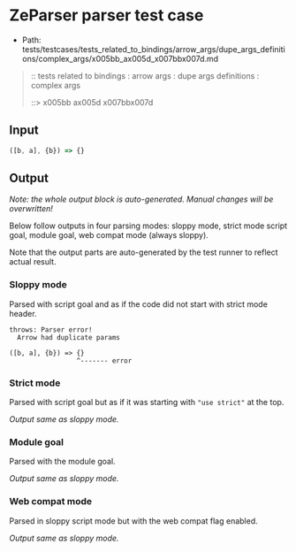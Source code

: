 # ZeParser parser test case

- Path: tests/testcases/tests_related_to_bindings/arrow_args/dupe_args_definitions/complex_args/x005bb_ax005d_x007bbx007d.md

> :: tests related to bindings : arrow args : dupe args definitions : complex args
>
> ::> x005bb ax005d x007bbx007d

## Input


`````js
([b, a], {b}) => {}
`````

## Output

_Note: the whole output block is auto-generated. Manual changes will be overwritten!_

Below follow outputs in four parsing modes: sloppy mode, strict mode script goal, module goal, web compat mode (always sloppy).

Note that the output parts are auto-generated by the test runner to reflect actual result.

### Sloppy mode

Parsed with script goal and as if the code did not start with strict mode header.

`````
throws: Parser error!
  Arrow had duplicate params

([b, a], {b}) => {}
                 ^------- error
`````

### Strict mode

Parsed with script goal but as if it was starting with `"use strict"` at the top.

_Output same as sloppy mode._

### Module goal

Parsed with the module goal.

_Output same as sloppy mode._

### Web compat mode

Parsed in sloppy script mode but with the web compat flag enabled.

_Output same as sloppy mode._
